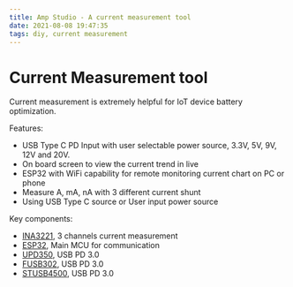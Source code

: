 ```yaml
---
title: Amp Studio - A current measurement tool
date: 2021-08-08 19:47:35
tags: diy, current measurement
---
```


# Current Measurement tool

Current measurement is extremely helpful for IoT device battery optimization. 

Features:
- USB Type C PD Input with user selectable power source, 3.3V, 5V, 9V, 12V and 20V.
- On board screen to view the current trend in live
- ESP32 with WiFi capability for remote monitoring current chart on PC or phone
- Measure A, mA, nA with 3 different current shunt
- Using USB Type C source or User input power source

Key components:
- [INA3221](https://www.ti.com/amplifiers/ina3221), 3 channels current measurement
- [ESP32](https://www.espressif.com/en/products/socs/esp32), Main MCU for communication
- [UPD350](https://www.digikey.com/en/products/detail/microchip-technology/UPD350CT-I-Q8X/8639020), USB PD 3.0
- [FUSB302](https://www.digikey.com/en/products/detail/onsemi/FUSB302TMPX/7356101), USB PD 3.0
- [STUSB4500](https://www.st.com/en/interfaces-and-transceivers/stusb4500.html), USB PD 3.0

